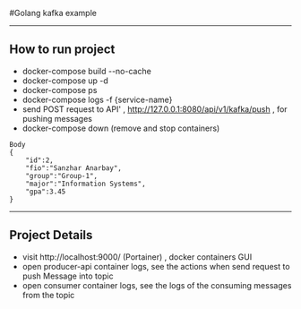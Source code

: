 #Golang kafka example

____

## How to run project

- docker-compose build --no-cache
- docker-compose up -d
- docker-compose ps
- docker-compose logs -f {service-name}
- send POST request to API' , http://127.0.0.1:8080/api/v1/kafka/push , for pushing messages 
- docker-compose down (remove and stop containers)

```
Body
{
    "id":2,
    "fio":"Sanzhar Anarbay",
    "group":"Group-1",
    "major":"Information Systems",
    "gpa":3.45
}

```
____

## Project Details
- visit http://localhost:9000/ (Portainer) , docker containers GUI
- open producer-api container logs, see the actions when send request to push Message into topic
- open consumer container logs, see the logs of the consuming messages from the topic

